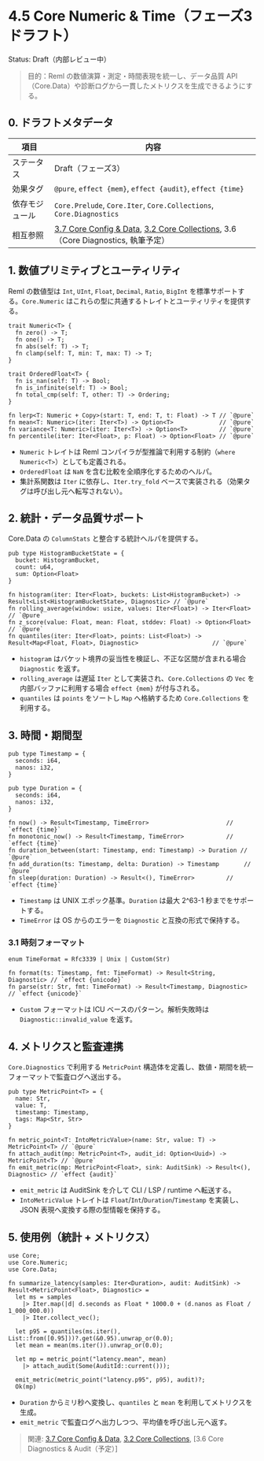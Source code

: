 # 4.5 Core Numeric & Time（フェーズ3 ドラフト）

Status: Draft（内部レビュー中）

> 目的：Reml の数値演算・測定・時間表現を統一し、データ品質 API（Core.Data）や診断ログから一貫したメトリクスを生成できるようにする。

## 0. ドラフトメタデータ

| 項目 | 内容 |
| --- | --- |
| ステータス | Draft（フェーズ3） |
| 効果タグ | `@pure`, `effect {mem}`, `effect {audit}`, `effect {time}` |
| 依存モジュール | `Core.Prelude`, `Core.Iter`, `Core.Collections`, `Core.Diagnostics` |
| 相互参照 | [3.7 Core Config & Data](3-7-core-config-data.md), [3.2 Core Collections](3-2-core-collections.md), 3.6（Core Diagnostics, 執筆予定） |

## 1. 数値プリミティブとユーティリティ

Reml の数値型は `Int`, `UInt`, `Float`, `Decimal`, `Ratio`, `BigInt` を標準サポートする。`Core.Numeric` はこれらの型に共通するトレイトとユーティリティを提供する。

```reml
trait Numeric<T> {
  fn zero() -> T;
  fn one() -> T;
  fn abs(self: T) -> T;
  fn clamp(self: T, min: T, max: T) -> T;
}

trait OrderedFloat<T> {
  fn is_nan(self: T) -> Bool;
  fn is_infinite(self: T) -> Bool;
  fn total_cmp(self: T, other: T) -> Ordering;
}

fn lerp<T: Numeric + Copy>(start: T, end: T, t: Float) -> T // `@pure`
fn mean<T: Numeric>(iter: Iter<T>) -> Option<T>             // `@pure`
fn variance<T: Numeric>(iter: Iter<T>) -> Option<T>         // `@pure`
fn percentile(iter: Iter<Float>, p: Float) -> Option<Float> // `@pure`
```

- `Numeric` トレイトは Reml コンパイラが型推論で利用する制約（`where Numeric<T>`）としても定義される。
- `OrderedFloat` は `NaN` を含む比較を全順序化するためのヘルパ。
- 集計系関数は `Iter` に依存し、`Iter.try_fold` ベースで実装される（効果タグは呼び出し元へ転写されない）。

## 2. 統計・データ品質サポート

Core.Data の `ColumnStats` と整合する統計ヘルパを提供する。

```reml
pub type HistogramBucketState = {
  bucket: HistogramBucket,
  count: u64,
  sum: Option<Float>
}

fn histogram(iter: Iter<Float>, buckets: List<HistogramBucket>) -> Result<List<HistogramBucketState>, Diagnostic> // `@pure`
fn rolling_average(window: usize, values: Iter<Float>) -> Iter<Float>                                            // `@pure`
fn z_score(value: Float, mean: Float, stddev: Float) -> Option<Float>                                            // `@pure`
fn quantiles(iter: Iter<Float>, points: List<Float>) -> Result<Map<Float, Float>, Diagnostic>                     // `@pure`
```

- `histogram` はバケット境界の妥当性を検証し、不正な区間が含まれる場合 `Diagnostic` を返す。
- `rolling_average` は遅延 `Iter` として実装され、`Core.Collections` の `Vec` を内部バッファに利用する場合 `effect {mem}` が付与される。
- `quantiles` は `points` をソートし `Map` へ格納するため `Core.Collections` を利用する。

## 3. 時間・期間型

```reml
pub type Timestamp = {
  seconds: i64,
  nanos: i32,
}

pub type Duration = {
  seconds: i64,
  nanos: i32,
}

fn now() -> Result<Timestamp, TimeError>                      // `effect {time}`
fn monotonic_now() -> Result<Timestamp, TimeError>            // `effect {time}`
fn duration_between(start: Timestamp, end: Timestamp) -> Duration // `@pure`
fn add_duration(ts: Timestamp, delta: Duration) -> Timestamp       // `@pure`
fn sleep(duration: Duration) -> Result<(), TimeError>         // `effect {time}`
```

- `Timestamp` は UNIX エポック基準。`Duration` は最大 2^63-1 秒までをサポートする。
- `TimeError` は OS からのエラーを `Diagnostic` と互換の形式で保持する。

### 3.1 時刻フォーマット

```reml
enum TimeFormat = Rfc3339 | Unix | Custom(Str)

fn format(ts: Timestamp, fmt: TimeFormat) -> Result<String, Diagnostic> // `effect {unicode}`
fn parse(str: Str, fmt: TimeFormat) -> Result<Timestamp, Diagnostic>    // `effect {unicode}`
```

- `Custom` フォーマットは ICU ベースのパターン。解析失敗時は `Diagnostic::invalid_value` を返す。

## 4. メトリクスと監査連携

`Core.Diagnostics` で利用する `MetricPoint` 構造体を定義し、数値・期間を統一フォーマットで監査ログへ送出する。

```reml
pub type MetricPoint<T> = {
  name: Str,
  value: T,
  timestamp: Timestamp,
  tags: Map<Str, Str>
}

fn metric_point<T: IntoMetricValue>(name: Str, value: T) -> MetricPoint<T> // `@pure`
fn attach_audit(mp: MetricPoint<T>, audit_id: Option<Uuid>) -> MetricPoint<T> // `@pure`
fn emit_metric(mp: MetricPoint<Float>, sink: AuditSink) -> Result<(), Diagnostic> // `effect {audit}`
```

- `emit_metric` は AuditSink を介して CLI / LSP / runtime へ転送する。
- `IntoMetricValue` トレイトは `Float`/`Int`/`Duration`/`Timestamp` を実装し、JSON 表現へ変換する際の型情報を保持する。

## 5. 使用例（統計 + メトリクス）

```reml
use Core;
use Core.Numeric;
use Core.Data;

fn summarize_latency(samples: Iter<Duration>, audit: AuditSink) -> Result<MetricPoint<Float>, Diagnostic> =
  let ms = samples
    |> Iter.map(|d| d.seconds as Float * 1000.0 + (d.nanos as Float / 1_000_000.0))
    |> Iter.collect_vec();

  let p95 = quantiles(ms.iter(), List::from([0.95]))?.get(&0.95).unwrap_or(0.0);
  let mean = mean(ms.iter()).unwrap_or(0.0);

  let mp = metric_point("latency.mean", mean)
    |> attach_audit(Some(AuditId::current()));

  emit_metric(metric_point("latency.p95", p95), audit)?;
  Ok(mp)
```

- `Duration` からミリ秒へ変換し、`quantiles` と `mean` を利用してメトリクスを生成。
- `emit_metric` で監査ログへ出力しつつ、平均値を呼び出し元へ返す。

> 関連: [3.7 Core Config & Data](3-7-core-config-data.md), [3.2 Core Collections](3-2-core-collections.md), [3.6 Core Diagnostics & Audit（予定）]
